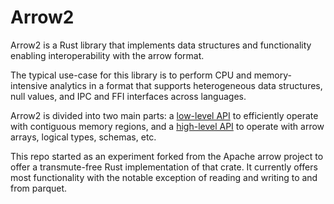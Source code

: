 # Arrow2

Arrow2 is a Rust library that implements data structures and functionality enabling
interoperability with the arrow format.

The typical use-case for this library is to perform CPU and memory-intensive analytics in a format that supports heterogeneous data structures, null values, and IPC and FFI interfaces across languages.

Arrow2 is divided into two main parts: a [low-level API](./low_level.md) to efficiently
operate with contiguous memory regions, and a [high-level API](./high_level.md) to operate with
arrow arrays, logical types, schemas, etc.

This repo started as an experiment forked from the Apache arrow project to offer a transmute-free
Rust implementation of that crate. It currently offers most functionality with the notable exception of reading and writing to and from parquet.
